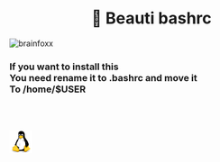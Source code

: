 <h1 align="center">👾 Beauti bashrc</h1>
<p align="left"> <img src="https://komarev.com/ghpvc/?username=brainfoxx&label=Profile%20views&color=0e75b6&style=flat" alt="brainfoxx" /> </p>
<h3>If you want to install this<br>
You need rename it to .bashrc and  move it<br>
To /home/$USER
</h3>
<br>
<br>
<p align="left"> <a href="https://www.linux.org/" target="_blank" rel="noreferrer"> <img src="https://raw.githubusercontent.com/devicons/devicon/master/icons/linux/linux-original.svg" alt="linux" width="40" height="40"/> </a> </p>

